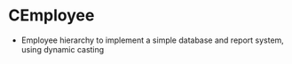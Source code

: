 # CEmployee
- Employee hierarchy to implement a simple database and report system, using dynamic casting
